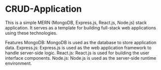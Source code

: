 # CRUD-Application

This is a simple MERN (MongoDB, Express.js, React.js, Node.js) stack application. It serves as a template for building full-stack web applications using these technologies.

Features
MongoDB: MongoDB is used as the database to store application data.
Express.js: Express.js is used as the web application framework to handle server-side logic.
React.js: React.js is used for building the user interface components.
Node.js: Node.js is used as the server-side runtime environment.
